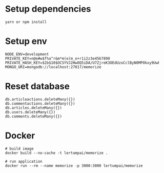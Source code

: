 # Setup dependencies
```
yarn or npm install
```

# Setup env
```
NODE_ENV=development
PRIVATE_KEY=n@e#w$f%a^r&m*m(e)m_o+r1i2z3e4567890
PRIVATE_HASH_KEY=$2b$10$OCSYVJ2HwOQ5iDA/U7ZjreK3OEdUzoCclByN0MPOkxy9UwPrJSW8m
MONGO_URI=mongodb://localhost:27017/memorize
```

# Reset database
```
db.articleactions.deleteMany({})
db.commentactions.deleteMany({})
db.articles.deleteMany({})
db.users.deleteMany({})
db.comments.deleteMany({})
```

# Docker
```
# build image
docker build --no-cache -t lertumpai/memorize .

# run application
docker run --rm --name memorize -p 3000:3000 lertumpai/memorize
```
